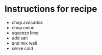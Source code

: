 # Instructions for recipe

* chop avocados
* chop onion
* squeeze lime
* add salt
* and mix well
* serve cold

